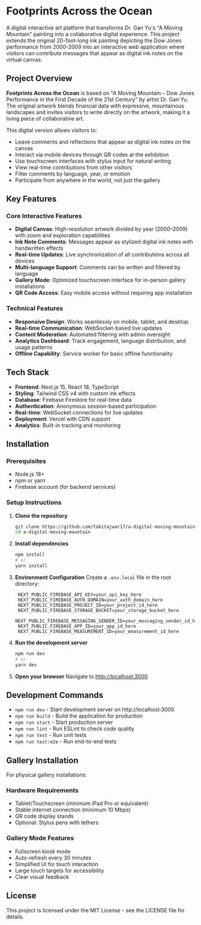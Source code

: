 # Footprints Across the Ocean

A digital interactive art platform that transforms Dr. Gan Yu's "A Moving Mountain" painting into a collaborative digital experience. This project extends the original 20-foot-long ink painting depicting the Dow Jones performance from 2000-2009 into an interactive web application where visitors can contribute messages that appear as digital ink notes on the virtual canvas.

## Project Overview

**Footprints Across the Ocean** is based on "A Moving Mountain – Dow Jones Performance in the First Decade of the 21st Century" by artist Dr. Gan Yu. The original artwork blends financial data with expressive, mountainous landscapes and invites visitors to write directly on the artwork, making it a living piece of collaborative art.

This digital version allows visitors to:
- Leave comments and reflections that appear as digital ink notes on the canvas
- Interact via mobile devices through QR codes at the exhibition
- Use touchscreen interfaces with stylus input for natural writing
- View real-time contributions from other visitors
- Filter comments by language, year, or emotion
- Participate from anywhere in the world, not just the gallery

## Key Features

### Core Interactive Features
- **Digital Canvas**: High-resolution artwork divided by year (2000–2009) with zoom and exploration capabilities
- **Ink Note Comments**: Messages appear as stylized digital ink notes with handwritten effects
- **Real-time Updates**: Live synchronization of all contributions across all devices
- **Multi-language Support**: Comments can be written and filtered by language
- **Gallery Mode**: Optimized touchscreen interface for in-person gallery installations
- **QR Code Access**: Easy mobile access without requiring app installation

### Technical Features
- **Responsive Design**: Works seamlessly on mobile, tablet, and desktop
- **Real-time Communication**: WebSocket-based live updates
- **Content Moderation**: Automated filtering with admin oversight
- **Analytics Dashboard**: Track engagement, language distribution, and usage patterns
- **Offline Capability**: Service worker for basic offline functionality

## Tech Stack

- **Frontend**: Next.js 15, React 18, TypeScript
- **Styling**: Tailwind CSS v4 with custom ink effects
- **Database**: Firebase Firestore for real-time data
- **Authentication**: Anonymous session-based participation
- **Real-time**: WebSocket connections for live updates
- **Deployment**: Vercel with CDN support
- **Analytics**: Built-in tracking and monitoring

## Installation

### Prerequisites
- Node.js 18+ 
- npm or yarn
- Firebase account (for backend services)

### Setup Instructions

1. **Clone the repository**
   ```bash
   git clone https://github.com/takitajwar17/a-digital-moving-mountain.git
   cd a-digital-moving-mountain
   ```

2. **Install dependencies**
   ```bash
   npm install
   # or
   yarn install
   ```

3. **Environment Configuration**
   Create a `.env.local` file in the root directory:
   ```env
    NEXT_PUBLIC_FIREBASE_API_KEY=your_api_key_here
    NEXT_PUBLIC_FIREBASE_AUTH_DOMAIN=your_auth_domain_here
    NEXT_PUBLIC_FIREBASE_PROJECT_ID=your_project_id_here
    NEXT_PUBLIC_FIREBASE_STORAGE_BUCKET=your_storage_bucket_here
    NEXT_PUBLIC_FIREBASE_MESSAGING_SENDER_ID=your_messaging_sender_id_here
    NEXT_PUBLIC_FIREBASE_APP_ID=your_app_id_here
    NEXT_PUBLIC_FIREBASE_MEASUREMENT_ID=your_measurement_id_here
   ```

4. **Run the development server**
   ```bash
   npm run dev
   # or
   yarn dev
   ```

5. **Open your browser**
   Navigate to [http://localhost:3000](http://localhost:3000)

## Development Commands

- `npm run dev` - Start development server on http://localhost:3000
- `npm run build` - Build the application for production
- `npm run start` - Start production server
- `npm run lint` - Run ESLint to check code quality
- `npm run test` - Run unit tests
- `npm run test:e2e` - Run end-to-end tests


## Gallery Installation

For physical gallery installations:

### Hardware Requirements
- Tablet/Touchscreen (minimum iPad Pro or equivalent)
- Stable internet connection (minimum 10 Mbps)
- QR code display stands
- Optional: Stylus pens with tethers

### Gallery Mode Features
- Fullscreen kiosk mode
- Auto-refresh every 30 minutes
- Simplified UI for touch interaction
- Large touch targets for accessibility
- Clear visual feedback



## License

This project is licensed under the MIT License - see the LICENSE file for details.

